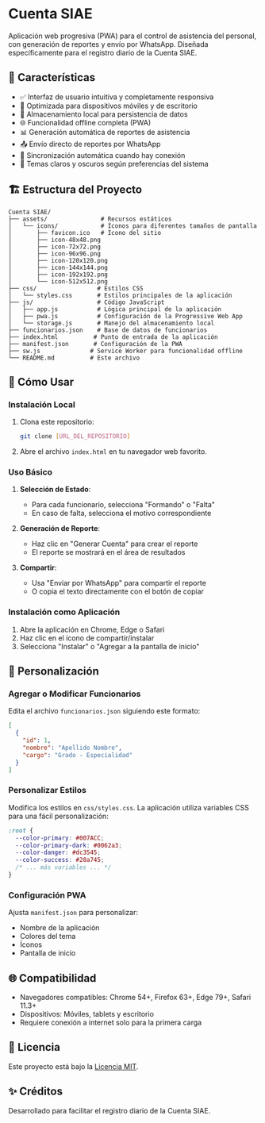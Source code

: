 # Cuenta SIAE

Aplicación web progresiva (PWA) para el control de asistencia del personal, con generación de reportes y envío por WhatsApp. Diseñada específicamente para el registro diario de la Cuenta SIAE.

## 🚀 Características

- ✅ Interfaz de usuario intuitiva y completamente responsiva
- 📱 Optimizada para dispositivos móviles y de escritorio
- 💾 Almacenamiento local para persistencia de datos
- 🌐 Funcionalidad offline completa (PWA)
- 📊 Generación automática de reportes de asistencia
- 📤 Envío directo de reportes por WhatsApp
- 🔄 Sincronización automática cuando hay conexión
- 🎨 Temas claros y oscuros según preferencias del sistema

## 🏗️ Estructura del Proyecto

```
Cuenta SIAE/
├── assets/               # Recursos estáticos
│   └── icons/            # Íconos para diferentes tamaños de pantalla
│       ├── favicon.ico   # Ícono del sitio
│       ├── icon-48x48.png
│       ├── icon-72x72.png
│       ├── icon-96x96.png
│       ├── icon-120x120.png
│       ├── icon-144x144.png
│       ├── icon-192x192.png
│       └── icon-512x512.png
├── css/                 # Estilos CSS
│   └── styles.css       # Estilos principales de la aplicación
├── js/                  # Código JavaScript
│   ├── app.js           # Lógica principal de la aplicación
│   ├── pwa.js           # Configuración de la Progressive Web App
│   └── storage.js       # Manejo del almacenamiento local
├── funcionarios.json    # Base de datos de funcionarios
├── index.html          # Punto de entrada de la aplicación
├── manifest.json       # Configuración de la PWA
├── sw.js              # Service Worker para funcionalidad offline
└── README.md          # Este archivo
```

## 🚀 Cómo Usar

### Instalación Local
1. Clona este repositorio:
   ```bash
   git clone [URL_DEL_REPOSITORIO]
   ```
2. Abre el archivo `index.html` en tu navegador web favorito.

### Uso Básico
1. **Selección de Estado**:
   - Para cada funcionario, selecciona "Formando" o "Falta"
   - En caso de falta, selecciona el motivo correspondiente

2. **Generación de Reporte**:
   - Haz clic en "Generar Cuenta" para crear el reporte
   - El reporte se mostrará en el área de resultados

3. **Compartir**:
   - Usa "Enviar por WhatsApp" para compartir el reporte
   - O copia el texto directamente con el botón de copiar

### Instalación como Aplicación
1. Abre la aplicación en Chrome, Edge o Safari
2. Haz clic en el ícono de compartir/instalar
3. Selecciona "Instalar" o "Agregar a la pantalla de inicio"

## 🔧 Personalización

### Agregar o Modificar Funcionarios
Edita el archivo `funcionarios.json` siguiendo este formato:
```json
[
  {
    "id": 1,
    "nombre": "Apellido Nombre",
    "cargo": "Grado - Especialidad"
  }
]
```

### Personalizar Estilos
Modifica los estilos en `css/styles.css`. La aplicación utiliza variables CSS para una fácil personalización:

```css
:root {
  --color-primary: #007ACC;
  --color-primary-dark: #0062a3;
  --color-danger: #dc3545;
  --color-success: #28a745;
  /* ... más variables ... */
}
```

### Configuración PWA
Ajusta `manifest.json` para personalizar:
- Nombre de la aplicación
- Colores del tema
- Íconos
- Pantalla de inicio

## 🌐 Compatibilidad

- Navegadores compatibles: Chrome 54+, Firefox 63+, Edge 79+, Safari 11.3+
- Dispositivos: Móviles, tablets y escritorio
- Requiere conexión a internet solo para la primera carga

## 📄 Licencia

Este proyecto está bajo la [Licencia MIT](LICENSE).

## ✨ Créditos

Desarrollado para facilitar el registro diario de la Cuenta SIAE.
